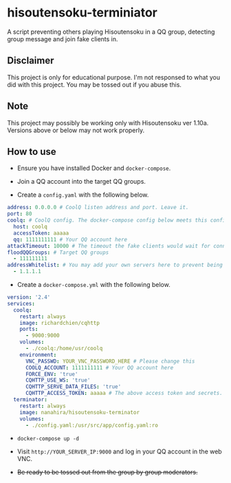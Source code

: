# hisoutensoku-terminiator

A script preventing others playing Hisoutensoku in a QQ group, detecting group message and join fake clients in.

## Disclaimer

This project is only for educational purpose. I'm not responsed to what you did with this project. You may be tossed out if you abuse this.

## Note

This project may possibly be working only with Hisoutensoku ver 1.10a. Versions above or below may not work properly.

## How to use

* Ensure you have installed Docker and `docker-compose`.

* Join a QQ account into the target QQ groups.

* Create a `config.yaml` with the following below.

```yaml
address: 0.0.0.0 # CoolQ listen address and port. Leave it.
port: 80
coolq: # CoolQ config. The docker-compose config below meets this configuration.
  host: coolq
  accessToken: aaaaa
  qq: 1111111111 # Your QQ account here
attackTimeout: 10000 # The timeout the fake clients would wait for connection.
floodQQGroups: # Target QQ groups
  - 111111111
addressWhitelist: # You may add your own servers here to prevent being affected.
  - 1.1.1.1
```

* Create a `docker-compose.yml` with the following below.

```yaml
version: '2.4'
services:
  coolq:
    restart: always
    image: richardchien/cqhttp
    ports:
      - 9000:9000
    volumes:
      - ./coolq:/home/usr/coolq
    environment:
      VNC_PASSWD: YOUR_VNC_PASSWORD_HERE # Please change this
      COOLQ_ACCOUNT: 1111111111 # Your QQ account here
      FORCE_ENV: 'true'
      CQHTTP_USE_WS: 'true'
      CQHTTP_SERVE_DATA_FILES: 'true'
      CQHTTP_ACCESS_TOKEN: aaaaa # The above access token and secrets. Since the containers are not exposed to the public, you may not use strong ones.
  terminator:
    restart: always
    image: nanahira/hisoutensoku-terminator
    volumes:
      - ./config.yaml:/usr/src/app/config.yaml:ro
```

* `docker-compose up -d`

* Visit `http://YOUR_SERVER_IP:9000` and log in your QQ account in the web VNC.

* ~~Be ready to be tossed out from the group by group moderators.~~
